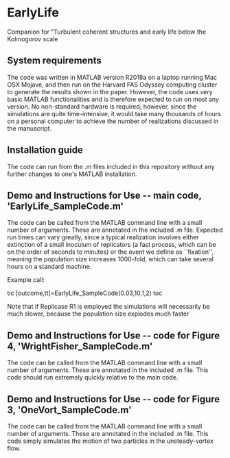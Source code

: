 # EarlyLife
Companion for "Turbulent coherent structures and early life below the Kolmogorov scale

System requirements
-------------------
The code was written in MATLAB version R2018a on a laptop running Mac OSX Mojave, and then run on the Harvard FAS Odyssey computing cluster to generate the results shown in the paper. However, the code uses very basic MATLAB functionalities and is therefore expected to run on most any version. No non-standard hardware is required; however, since the simulations are quite time-intensive, it would take many thousands of hours on a personal computer to achieve the number of realizations discussed in the manuscript. 


Installation guide
------------------
The code can run from the .m files included in this repository without any further changes to one's MATLAB installation. 



Demo and Instructions for Use -- main code, 'EarlyLife_SampleCode.m'
--------------------------------------------------------------------
The code can be called from the MATLAB command line with a small number of arguments. These are annotated in the included .m file. Expected run times can vary greatly, since a typical realization involves either extinction of a small inoculum of replicators (a fast process, which can be on the order of seconds to minutes) or the event we define as ``fixation'', meaning the population size increases 1000-fold, which can take several hours on a standard machine. 

Example call: 

tic
[outcome,tt]=EarlyLife_SampleCode(0.03,10,1,2)
toc

Note that if Replicase R1 is employed the simulations will necessarily be much slower, because the population size explodes much faster 


Demo and Instructions for Use -- code for Figure 4, 'WrightFisher_SampleCode.m'
--------------------------------------------------------------------
The code can be called from the MATLAB command line with a small number of arguments. These are annotated in the included .m file. This code should run extremely quickly relative to the main code.


Demo and Instructions for Use -- code for Figure 3, 'OneVort_SampleCode.m'
--------------------------------------------------------------------
The code can be called from the MATLAB command line with a small number of arguments. These are annotated in the included .m file. This code simply simulates the motion of two particles in the unsteady-vortex flow. 
